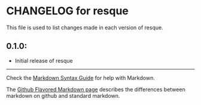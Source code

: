 # CHANGELOG for resque

This file is used to list changes made in each version of resque.

## 0.1.0:

* Initial release of resque

- - -
Check the [Markdown Syntax Guide](http://daringfireball.net/projects/markdown/syntax) for help with Markdown.

The [Github Flavored Markdown page](http://github.github.com/github-flavored-markdown/) describes the differences between markdown on github and standard markdown.
